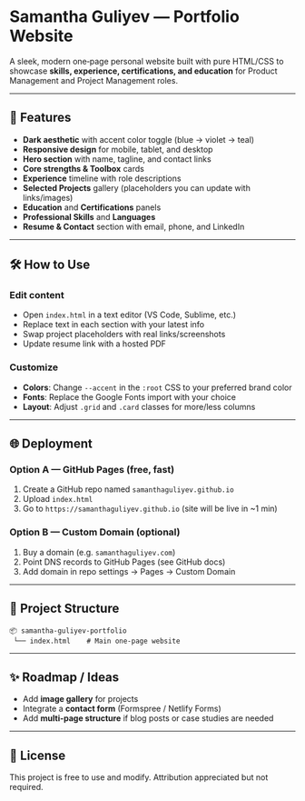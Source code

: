 # Samantha Guliyev — Portfolio Website

A sleek, modern one‑page personal website built with pure HTML/CSS to showcase **skills, experience, certifications, and education** for Product Management and Project Management roles.

---

## 🚀 Features
- **Dark aesthetic** with accent color toggle (blue → violet → teal)
- **Responsive design** for mobile, tablet, and desktop
- **Hero section** with name, tagline, and contact links
- **Core strengths & Toolbox** cards
- **Experience** timeline with role descriptions
- **Selected Projects** gallery (placeholders you can update with links/images)
- **Education** and **Certifications** panels
- **Professional Skills** and **Languages**
- **Resume & Contact** section with email, phone, and LinkedIn

---

## 🛠️ How to Use
### Edit content
- Open `index.html` in a text editor (VS Code, Sublime, etc.)
- Replace text in each section with your latest info
- Swap project placeholders with real links/screenshots
- Update resume link with a hosted PDF

### Customize
- **Colors**: Change `--accent` in the `:root` CSS to your preferred brand color
- **Fonts**: Replace the Google Fonts import with your choice
- **Layout**: Adjust `.grid` and `.card` classes for more/less columns

---

## 🌐 Deployment
### Option A — GitHub Pages (free, fast)
1. Create a GitHub repo named `samanthaguliyev.github.io`
2. Upload `index.html`
3. Go to `https://samanthaguliyev.github.io` (site will be live in ~1 min)

### Option B — Custom Domain (optional)
1. Buy a domain (e.g. `samanthaguliyev.com`)
2. Point DNS records to GitHub Pages (see GitHub docs)
3. Add domain in repo settings → Pages → Custom Domain

---

## 📂 Project Structure
```
📦 samantha-guliyev-portfolio
 └── index.html    # Main one-page website
```

---

## ✨ Roadmap / Ideas
- Add **image gallery** for projects
- Integrate a **contact form** (Formspree / Netlify Forms)
- Add **multi-page structure** if blog posts or case studies are needed

---

## 📄 License
This project is free to use and modify. Attribution appreciated but not required.
